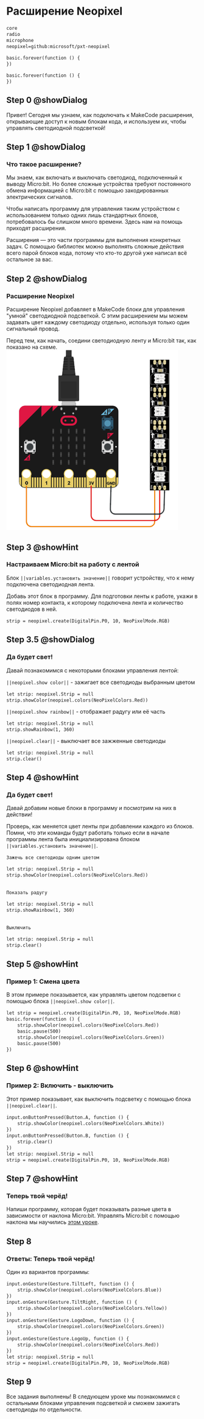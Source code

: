 # Расширение Neopixel

```package
core
radio
microphone
neopixel=github:microsoft/pxt-neopixel
```

```template
basic.forever(function () {
})
```

```blocks
basic.forever(function () {
})
```


## Step 0 @showDialog
Привет! Сегодня мы узнаем, как подключать к MakeCode расширения, открывающие доступ к новым блокам кода, и используем их, чтобы управлять светодиодной подсветкой!  
    
## Step 1 @showDialog
### Что такое расширение?
Мы знаем, как включать и выключать светодиод, подключенный к выводу Micro:bit. Но более сложные устройства требуют постоянного обмена информацией с Micro:bit с помощью закодированных электрических сигналов.  
  
Чтобы написать программу для управления таким устройством с использованием только одних лишь стандартных блоков, потребовалось бы слишком много времени. Здесь нам на помощь приходят расширения.
  
Расширения — это части программы для выполнения конкретных задач. С помощью библиотек можно выполнять сложные действия всего парой блоков кода, потому что кто-то другой уже написал всё остальное за вас.

## Step 2 @showDialog
### Расширение Neopixel
Расширение Neopixel добавляет в MakeCode блоки для управления "умной" светодиодной подсветкой. С этим расширением мы можем задавать цвет каждому светодиоду отдельно, используя только один сигнальный провод.
  
Перед тем, как начать, соедини светодиодную ленту и Micro:bit так, как показано на схеме.
![](https://raw.githubusercontent.com/CraftAndCode/neopixel-extension/master/strip.png)

## Step 3 @showHint
### Настраиваем Micro:bit на работу с лентой
Блок ``||variables.установить значение||`` говорит устройству, что к нему подключена светодиодная лента.
  
Добавь этот блок в программу. Для подготовки ленты к работе, укажи в полях номер контакта, к которому подключена лента и количество светодиодов в ней.

```blocks
strip = neopixel.create(DigitalPin.P0, 10, NeoPixelMode.RGB)

```
## Step 3.5 @showDialog
### Да будет свет!
Давай познакомимся с некоторыми блоками управления лентой:
  
``||neopixel.show color||`` - зажигает все светодиоды выбранным цветом
```block
let strip: neopixel.Strip = null
strip.showColor(neopixel.colors(NeoPixelColors.Red))
```
  
``||neopixel.show rainbow||`` - отображает радугу или её часть
```block
let strip: neopixel.Strip = null
strip.showRainbow(1, 360)
```
  
``||neopixel.clear||`` - выключает все зажженные светодиоды
```block
let strip: neopixel.Strip = null
strip.clear()
```
  


## Step 4 @showHint
### Да будет свет!
Давай добавим новые блоки в программу и посмотрим на них в действии!

Проверь, как меняется цвет ленты при добавлении каждого из блоков. Помни, что эти команды будут работать только если в начале программы лента была инициализирована блоком ``||variables.установить значение||``.
```hint
Зажечь все светодиоды одним цветом
```
```block
let strip: neopixel.Strip = null
strip.showColor(neopixel.colors(NeoPixelColors.Red))
```
```hint
  
Показать радугу
```
```block
let strip: neopixel.Strip = null
strip.showRainbow(1, 360)
```
```hint
  
Выключить
```
```block
let strip: neopixel.Strip = null
strip.clear()
```
## Step 5 @showHint
### Пример 1: Смена цвета
В этом примере показывается, как управлять цветом подсветки с помощью блока ``||neopixel.show color||``.
```blocks
let strip = neopixel.create(DigitalPin.P0, 10, NeoPixelMode.RGB)
basic.forever(function () {
    strip.showColor(neopixel.colors(NeoPixelColors.Red))
    basic.pause(500)
    strip.showColor(neopixel.colors(NeoPixelColors.Green))
    basic.pause(500)
})
```

## Step 6 @showHint
### Пример 2: Включить - выключить
Этот пример показывает, как выключить подсветку с помощью блока ``||neopixel.clear||``.
```blocks
input.onButtonPressed(Button.A, function () {
    strip.showColor(neopixel.colors(NeoPixelColors.White))
})
input.onButtonPressed(Button.B, function () {
    strip.clear()
})
let strip: neopixel.Strip = null
strip = neopixel.create(DigitalPin.P0, 10, NeoPixelMode.RGB)

```
## Step 7 @showHint
### Теперь твой черёд!
Напиши программу, которая будет показывать разные цвета в зависимости от наклона Micro:bit. Управлять Micro:bit с помощью наклона мы научились [этом уроке](https://makecode.microbit.org/#tutorial:github:craftandcode/sensors-accelerometer/ru).
## Step 8
### Ответы: Теперь твой черёд!
Один из вариантов программы:
```blocks
input.onGesture(Gesture.TiltLeft, function () {
    strip.showColor(neopixel.colors(NeoPixelColors.Blue))
})
input.onGesture(Gesture.TiltRight, function () {
    strip.showColor(neopixel.colors(NeoPixelColors.Yellow))
})
input.onGesture(Gesture.LogoDown, function () {
    strip.showColor(neopixel.colors(NeoPixelColors.Green))
})
input.onGesture(Gesture.LogoUp, function () {
    strip.showColor(neopixel.colors(NeoPixelColors.Red))
})
let strip: neopixel.Strip = null
strip = neopixel.create(DigitalPin.P0, 10, NeoPixelMode.RGB)

```
## Step 9
Все задания выполнены! В следующем уроке мы познакомимся с остальными блоками управления подсветкой и сможем зажигать светодиоды по отдельности.